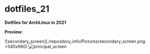 # dotfiles_21

__Dotfiles for ArchLinux in 2021__

__Preview:__

![secondary_screen](./repository_info/Pictures/secondary_screen.png =540x960) ![principal_screen](./repository_info/Pictures/principal_screen.png)
